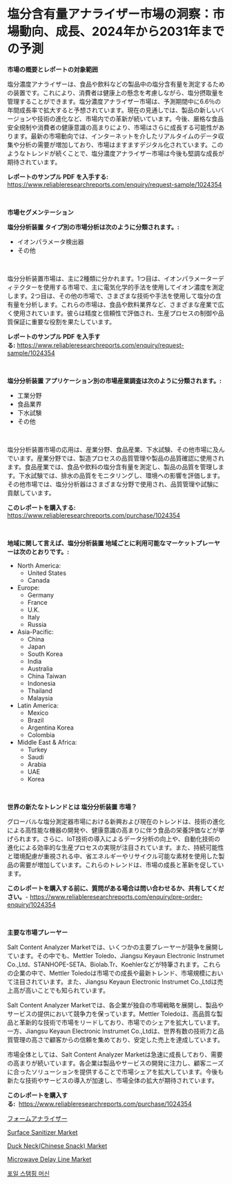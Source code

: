 <p><h1>塩分含有量アナライザー市場の洞察：市場動向、成長、2024年から2031年までの予測</h1></p><p><strong>市場の概要とレポートの対象範囲</strong></p>
<p><p>塩分濃度アナライザーは、食品や飲料などの製品中の塩分含有量を測定するための装置です。これにより、消費者は健康上の懸念を考慮しながら、塩分摂取量を管理することができます。塩分濃度アナライザー市場は、予測期間中に6.6％の年間成長率で拡大すると予想されています。現在の見通しでは、製品の新しいバージョンや技術の進化など、市場内での革新が続いています。今後、厳格な食品安全規制や消費者の健康意識の高まりにより、市場はさらに成長する可能性があります。最新の市場動向では、インターネットを介したリアルタイムのデータ収集や分析の需要が増加しており、市場はますますデジタル化されています。このようなトレンドが続くことで、塩分濃度アナライザー市場は今後も堅調な成長が期待されています。</p></p>
<p><strong>レポートのサンプル PDF を入手する:</strong> <a href="https://www.reliableresearchreports.com/enquiry/request-sample/1024354">https://www.reliableresearchreports.com/enquiry/request-sample/1024354</a></p>
<p>&nbsp;</p>
<p><strong>市場セグメンテーション</strong></p>
<p><strong>塩分分析装置 タイプ別の市場分析は次のように分類されます。:</strong></p>
<p><ul><li>イオンパラメータ検出器</li><li>その他</li></ul></p>
<p>&nbsp;</p>
<p><p>塩分分析装置市場は、主に2種類に分かれます。1つ目は、イオンパラメーターディテクターを使用する市場で、主に電気化学的手法を使用してイオン濃度を測定します。2つ目は、その他の市場で、さまざまな技術や手法を使用して塩分の含有量を分析します。これらの市場は、食品や飲料業界など、さまざまな産業で広く使用されています。彼らは精度と信頼性で評価され、生産プロセスの制御や品質保証に重要な役割を果たしています。</p></p>
<p><strong>レポートのサンプル PDF を入手する:</strong>&nbsp;<a href="https://www.reliableresearchreports.com/enquiry/request-sample/1024354">https://www.reliableresearchreports.com/enquiry/request-sample/1024354</a></p>
<p>&nbsp;</p>
<p><strong> 塩分分析装置 アプリケーション別の市場産業調査は次のように分類されます。:</strong></p>
<p><ul><li>工業分野</li><li>食品業界</li><li>下水試験</li><li>その他</li></ul></p>
<p>&nbsp;</p>
<p><p>塩分分析装置市場の応用は、産業分野、食品産業、下水試験、その他市場に及んでいます。産業分野では、製造プロセスの品質管理や製品の品質確認に使用されます。食品産業では、食品や飲料の塩分含有量を測定し、製品の品質を管理します。下水試験では、排水の品質をモニタリングし、環境への影響を評価します。その他市場では、塩分分析器はさまざまな分野で使用され、品質管理や試験に貢献しています。</p></p>
<p><strong>このレポートを購入する:</strong>&nbsp; <a href="https://www.reliableresearchreports.com/purchase/1024354">https://www.reliableresearchreports.com/purchase/1024354</a></p>
<p>&nbsp;</p>
<p><strong>地域に関して言えば、塩分分析装置 地域ごとに利用可能なマーケットプレーヤーは次のとおりです。:</strong></p>
<p><ul>
    <li>
        North America:
        <ul>
            <li>United States</li>
            <li>Canada</li>
        </ul>
    </li>
    <li>
        Europe:
        <ul>
            <li>Germany</li>
            <li>France</li>
            <li>U.K.</li>
            <li>Italy</li>
            <li>Russia</li>
        </ul>
    </li>
    <li>
        Asia-Pacific:
        <ul>
            <li>China</li>
            <li>Japan</li>
            <li>South Korea</li>
            <li>India</li>
            <li>Australia</li>
            <li>China Taiwan</li>
            <li>Indonesia</li>
            <li>Thailand</li>
            <li>Malaysia</li>
        </ul>
    </li>
    <li>
        Latin America:
        <ul>
            <li>Mexico</li>
            <li>Brazil</li>
            <li>Argentina Korea</li>
            <li>Colombia</li>
        </ul>
    </li>
    <li>
        Middle East & Africa:
        <ul>
            <li>Turkey</li>
            <li>Saudi</li>
            <li>Arabia</li>
            <li>UAE</li>
            <li>Korea</li>
        </ul>
    </li>
    </ul></p>
<p>&nbsp;</p>
<p><strong>世界の新たなトレンドとは 塩分分析装置 市場？</strong></p>
<p><p>グローバルな塩分測定器市場における新興および現在のトレンドは、技術の進化による高性能な機器の開発や、健康意識の高まりに伴う食品の栄養評価などが挙げられます。さらに、IoT技術の導入によるデータ分析の向上や、自動化技術の進化による効率的な生産プロセスの実現が注目されています。また、持続可能性と環境配慮が重視される中、省エネルギーやリサイクル可能な素材を使用した製品の需要が増加しています。これらのトレンドは、市場の成長と革新を促しています。</p></p>
<p><strong>このレポートを購入する前に、質問がある場合は問い合わせるか、共有してください。</strong>- <a href="https://www.reliableresearchreports.com/enquiry/pre-order-enquiry/1024354">https://www.reliableresearchreports.com/enquiry/pre-order-enquiry/1024354</a></p>
<p>&nbsp;</p>
<p><strong>主要な市場プレーヤー</strong></p>
<p><p>Salt Content Analyzer Marketでは、いくつかの主要プレーヤーが競争を展開しています。その中でも、Mettler Toledo、Jiangsu Keyaun Electronic Instrumet Co.,Ltd、STANHOPE-SETA、Biolab.Tr、Koehlerなどが特筆されます。これらの企業の中で、Mettler Toledoは市場での成長や最新トレンド、市場規模において注目されています。また、Jiangsu Keyaun Electronic Instrumet Co.,Ltdは売上高が高いことでも知られています。</p><p>Salt Content Analyzer Marketでは、各企業が独自の市場戦略を展開し、製品やサービスの提供において競争力を保っています。Mettler Toledoは、高品質な製品と革新的な技術で市場をリードしており、市場でのシェアを拡大しています。一方、Jiangsu Keyaun Electronic Instrumet Co.,Ltdは、世界有数の技術力と品質管理の高さで顧客からの信頼を集めており、安定した売上を達成しています。</p><p>市場全体としては、Salt Content Analyzer Marketは急速に成長しており、需要の高まりが続いています。各企業は製品やサービスの開発に注力し、顧客ニーズに合ったソリューションを提供することで市場シェアを拡大しています。今後も新たな技術やサービスの導入が加速し、市場全体の拡大が期待されています。</p></p>
<p><strong>このレポートを購入する:</strong>&nbsp;&nbsp;<a href="https://www.reliableresearchreports.com/purchase/1024354">https://www.reliableresearchreports.com/purchase/1024354</a></p>
<p><p><a href="https://github.com/sghwr779811674/Market-Research-Report-List-1/blob/main/90247921432.md">フォームアナライザー</a></p><p><a href="https://issuu.com/reportprime-2/docs/surface-sanitizer-market-size-2030.pptx">Surface Sanitizer Market</a></p><p><a href="https://view.publitas.com/reportprime-1/decoding-the-duck-neck-chinese-snack-market-a-deep-dive-into-the-latest-market-trends-market-segmentation-and-competitive-analysis/">Duck Neck(Chinese Snack) Market</a></p><p><a href="https://thundering-castanet-c65.notion.site/Microwave-Delay-Line-Market-Size-and-Growth-Market-Segmentation-Regional-and-Country-Breakdowns-a-665dbc5956f342929c6fce5c8e66f840">Microwave Delay Line Market</a></p><p><a href="https://github.com/vdhdwjyp90142/Market-Research-Report-List-1/blob/main/89071061034.md">포일 스탬핑 머신</a></p></p>